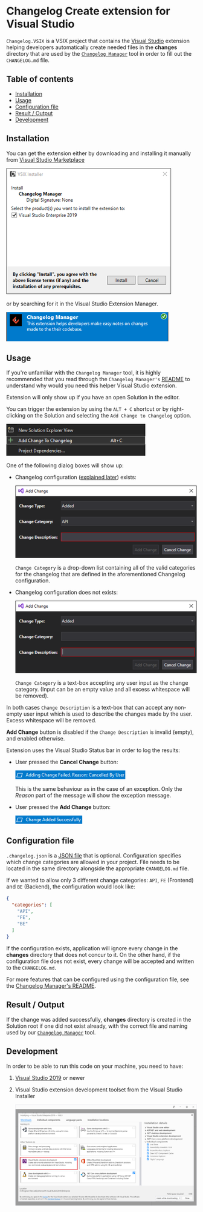 # Changelog Create extension for Visual Studio

`Changelog.VSIX` is a VSIX project that contains the [Visual Studio](https://visualstudio.microsoft.com/vs/) extension helping developers automatically create needed files in the **changes** directory that are used by the [`Changelog Manager`](../Enterwell.CI.Changelog) tool in order to fill out the `CHANGELOG.md` file.

## Table of contents

+ [Installation](#installation)
+ [Usage](#usage)
+ [Configuration file](#configuration-file)
+ [Result / Output](#result--output)
+ [Development](#development)

## Installation

You can get the extension either by downloading and installing it manually from [Visual Studio Marketplace](https://marketplace.visualstudio.com/items?itemName=Enterwell.EnterwellChangelogVsix)

![](../img/installer.png)

or by searching for it in the Visual Studio Extension Manager.

![](../img/extensionManager.png)

## Usage
If you're unfamiliar with the `Changelog Manager` tool, it is highly recommended that you read through the `Changelog Manager's` [README](../Enterwell.CI.Changelog/README.md) to understand why would you need this helper Visual Studio extension.

Extension will only show up if you have an open Solution in the editor.

You can trigger the extension by using the `ALT + C` shortcut or by right-clicking on the Solution and selecting the `Add Change to Changelog` option.

![](../img/contextMenu.png)

One of the following dialog boxes will show up:

+ Changelog configuration ([explained later](#configuration-file)) exists:

  ![](../img/dialog_withConfig.png)

  `Change Category` is a drop-down list containing all of the valid categories for the changelog that are defined in the aforementioned Changelog configuration.

+ Changelog configuration does not exists:

  ![](../img/dialog_withoutConfig.png)

  `Change Category` is a text-box accepting any user input as the change category. (Input can be an empty value and all excess whitespace will be removed).

In both cases `Change Description` is a text-box that can accept any non-empty user input which is used to describe the changes made by the user. Excess whitespace will be removed.

**Add Change** button is disabled if the `Change Description` is invalid (empty), and enabled otherwise.

Extension uses the Visual Studio Status bar in order to log the results:

+ User pressed the **Cancel Change** button:

  ![](../img/statusBar_cancelled.png)

  This is the same behaviour as in the case of an exception. Only the *Reason* part of the message will show the exception message.

+ User pressed the **Add Change** button:

  ![](../img/statusBar_added.png)

## Configuration file
`.changelog.json` is a [JSON file](https://www.json.org/json-en.html) that is optional. Configuration specifies which change categories are allowed in your project. File needs to be located in the same directory alongside the appropriate `CHANGELOG.md` file.

If we wanted to allow only 3 different change categories: `API`, `FE` (Frontend) and `BE` (Backend), the configuration would look like:

```json
{
  "categories": [
    "API",
    "FE",
    "BE"
  ]
}
```

If the configuration exists, application will ignore every change in the **changes** directory that does not concur to it. On the other hand, if the configuration file does not exist, every change will be accepted and written to the `CHANGELOG.md`.

For more features that can be configured using the configuration file, see the [Changelog Manager's README](../Enterwell.CI.Changelog/README.md/#configuration-file).

## Result / Output

If the change was added successfully, **changes** directory is created in the Solution root if one did not exist already, with the correct file and naming used by our [`Changelog Manager`](../Enterwell.CI.Changelog) tool.

## Development

In order to be able to run this code on your machine, you need to have:
1. [Visual Studio 2019](https://visualstudio.microsoft.com/vs/) or newer
2. Visual Studio extension development toolset from the Visual Studio Installer

   ![](../img/dependency.png)